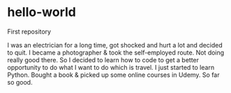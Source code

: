 # hello-world
First repository 

I was an electrician for a long time, got shocked and hurt a lot and decided to quit.
I became a photographer & took the self-employed route. Not doing really good there.
So I decided to learn how to code to get a better opportunity to do what I want to do which is travel.
I just started to learn Python. Bought a book & picked up some online courses in Udemy.
So far so good.
